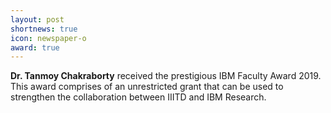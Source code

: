 ```yaml
---
layout: post
shortnews: true
icon: newspaper-o
award: true
---
```

<b>Dr. Tanmoy Chakraborty</b> received the prestigious IBM Faculty Award 2019. This award comprises of an unrestricted grant that can be used to strengthen the collaboration between IIITD and IBM Research.
